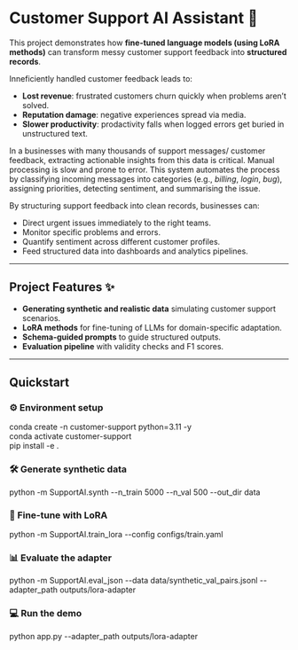 # Customer Support AI Assistant 🤝 

This project demonstrates how **fine-tuned language models (using LoRA methods)** can transform messy customer support feedback into **structured records**.  

Inneficiently handled customer feedback leads to:

- **Lost revenue**: frustrated customers churn quickly when problems aren’t solved.
- **Reputation damage**: negative experiences spread via media.
- **Slower productivity**: prodactivity falls when logged errors get buried in unstructured text.

In a businesses with many thousands of support messages/ customer feedback, extracting actionable insights from this data is critical. Manual processing is slow and prone to error. This system automates the process by classifying incoming messages into categories (e.g., *billing*, *login*, *bug*), assigning priorities, detecting sentiment, and summarising the issue.

By structuring support feedback into clean records, businesses can:

- Direct urgent issues immediately to the right teams.
- Monitor specific problems and errors.
- Quantify sentiment across different customer profiles.
- Feed structured data into dashboards and analytics pipelines.

---

## Project Features ✨

- **Generating synthetic and realistic data** simulating customer support scenarios.
- **LoRA methods** for fine-tuning of LLMs for domain-specific adaptation.
- **Schema-guided prompts** to guide structured outputs.
- **Evaluation pipeline** with validity checks and F1 scores.

---

## Quickstart

### ⚙️ Environment setup

conda create -n customer-support python=3.11 -y <br>
conda activate customer-support <br>
pip install -e . <br>

### 🛠️ Generate synthetic data

python -m SupportAI.synth --n_train 5000 --n_val 500 --out_dir data <br>

### 🎯 Fine-tune with LoRA

python -m SupportAI.train_lora --config configs/train.yaml<br>

### 📊 Evaluate the adapter

python -m SupportAI.eval_json --data data/synthetic_val_pairs.jsonl --adapter_path outputs/lora-adapter <br>

### 💻 Run the demo

python app.py --adapter_path outputs/lora-adapter<br>
